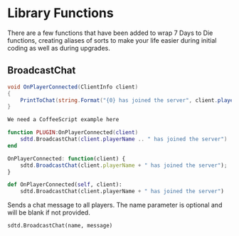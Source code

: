 # Library Functions

There are a few functions that have been added to wrap 7 Days to Die functions, creating aliases of sorts to make your life easier during initial coding as well as during upgrades.

## BroadcastChat

``` csharp
void OnPlayerConnected(ClientInfo client)
{
    PrintToChat(string.Format("{0} has joined the server", client.playerName));
}
```

``` coffeescript
We need a CoffeeScript example here
```

``` lua
function PLUGIN:OnPlayerConnected(client)
    sdtd.BroadcastChat(client.playerName .. " has joined the server")
end
```

``` javascript
OnPlayerConnected: function(client) {
    sdtd.BroadcastChat(client.playerName + " has joined the server");
}
```

``` python
def OnPlayerConnected(self, client):
    sdtd.BroadcastChat(client.playerName + " has joined the server")
```

Sends a chat message to all players. The name parameter is optional and will be blank if not provided.

`sdtd.BroadcastChat(name, message)`
